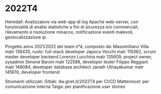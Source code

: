 # 2022T4
Heimdall: Analizzatore via web-app di log Apache web-server, con funzionalità di analisi statistiche a fini di sicurezza e/o commerciali, rilevamento e risoluzione minacce, notificazione eventi malevoli, geolocalizzazione ip.

Progetto anno 2021/2022 del team n°4, composto da: 
Massimiliano Villa matr 136435, ruolo: full-stack developer
Japoco Vecchi matr 119362, scrum master developer backend
Lorenzo Lucchina matr 135609, project owner, sysadmin
Simone Baroni matr 122586, developer tester
Filippo Reggiani matr 148084, developer database architect
Janath Uthayakumar matr 145610, developer frontend

Strumenti utilizzati:
Gitlab: dw.gnet.it/2022T4 per CI/CD
Mattermost: per comunicazione interna
Taiga: per pianificazione user stories
